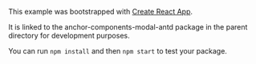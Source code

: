 This example was bootstrapped with [Create React App](https://github.com/facebook/create-react-app).

It is linked to the anchor-components-modal-antd package in the parent directory for development purposes.

You can run `npm install` and then `npm start` to test your package.
